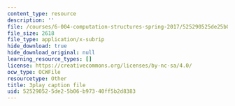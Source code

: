 ```yaml
---
content_type: resource
description: ''
file: /courses/6-004-computation-structures-spring-2017/525290525de25b06b97340ff5b2d8383_p2j16ebu14U.vtt
file_size: 2618
file_type: application/x-subrip
hide_download: true
hide_download_original: null
learning_resource_types: []
license: https://creativecommons.org/licenses/by-nc-sa/4.0/
ocw_type: OCWFile
resourcetype: Other
title: 3play caption file
uid: 52529052-5de2-5b06-b973-40ff5b2d8383
---
```

